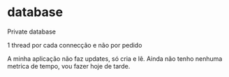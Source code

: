 # database
Private database

1 thread por cada connecção e não por pedido

A minha aplicação não faz updates, só cria e lê.
Ainda não tenho nenhuma metrica de tempo, vou fazer hoje de tarde.

